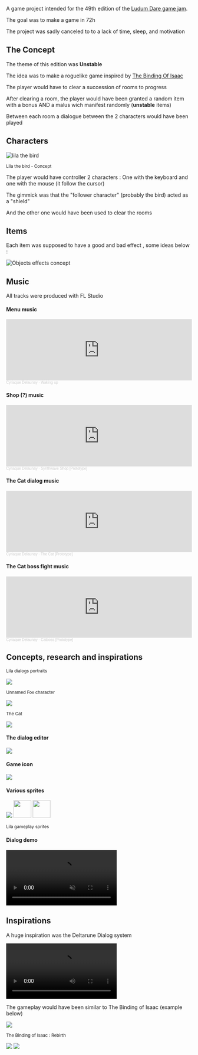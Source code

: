 A game project intended for the 49th edition of the [Ludum Dare game jam](https://ldjam.com/).

The goal was to make a game in 72h

The project was sadly canceled to to a lack of time, sleep, and motivation

## The Concept

The theme of this edition was **Unstable**

The idea was to make a roguelike game inspired by [The Binding Of Isaac](https://www.youtube.com/watch?v=JUKJYuSN_KM)

The player would have to clear a succession of rooms to progress

After clearing a room, the player would have been granted a random item with a bonus AND a malus wich manifest randomly (**unstable** items)

Between each room a dialogue between the 2 characters would have been played

## Characters

<img src="/images/ld49/lila.png" alt="lila the bird">

<small>Lila the bird - Concept</small>

The player would have controller 2 characters : One with the keyboard and one with the mouse (it follow the cursor)

The gimmick was that the "follower character" (probably the bird) acted as a "shield"

And the other one would have been used to clear the rooms

## Items

Each item was supposed to have a good and bad effect , some ideas below :

<img src="/images/ld49/objects.png" alt="Objects effects concept">

## Music

<p>All tracks were produced with FL Studio</p>

#### Menu music

<iframe width="100%" height="166" scrolling="no" frameborder="no" allow="autoplay" src="https://w.soundcloud.com/player/?url=https%3A//api.soundcloud.com/tracks/1139360398&color=%230077c9&auto_play=false&hide_related=false&show_comments=true&show_user=true&show_reposts=false&show_teaser=true"></iframe><div style="font-size: 10px; color: #cccccc;line-break: anywhere;word-break: normal;overflow: hidden;white-space: nowrap;text-overflow: ellipsis; font-family: Interstate,Lucida Grande,Lucida Sans Unicode,Lucida Sans,Garuda,Verdana,Tahoma,sans-serif;font-weight: 100;"><a href="https://soundcloud.com/ciriak" title="Cyriaque Delaunay" target="_blank" style="color: #cccccc; text-decoration: none;">Cyriaque Delaunay</a> · <a href="https://soundcloud.com/ciriak/gateway-to-heaven" title="Waking up" target="_blank" style="color: #cccccc; text-decoration: none;">Waking up</a></div>

#### Shop (?) music

<iframe width="100%" height="166" scrolling="no" frameborder="no" allow="autoplay" src="https://w.soundcloud.com/player/?url=https%3A//api.soundcloud.com/tracks/1133685919&color=%230077c9&auto_play=false&hide_related=false&show_comments=true&show_user=true&show_reposts=false&show_teaser=true"></iframe><div style="font-size: 10px; color: #cccccc;line-break: anywhere;word-break: normal;overflow: hidden;white-space: nowrap;text-overflow: ellipsis; font-family: Interstate,Lucida Grande,Lucida Sans Unicode,Lucida Sans,Garuda,Verdana,Tahoma,sans-serif;font-weight: 100;"><a href="https://soundcloud.com/ciriak" title="Cyriaque Delaunay" target="_blank" style="color: #cccccc; text-decoration: none;">Cyriaque Delaunay</a> · <a href="https://soundcloud.com/ciriak/synthwave-shop-prototype" title="Synthwave Shop [Prototype]" target="_blank" style="color: #cccccc; text-decoration: none;">Synthwave Shop [Prototype]</a></div>

#### The Cat dialog music

<iframe width="100%" height="166" scrolling="no" frameborder="no" allow="autoplay" src="https://w.soundcloud.com/player/?url=https%3A//api.soundcloud.com/tracks/1132571725&color=%23090909&auto_play=false&hide_related=false&show_comments=true&show_user=true&show_reposts=false&show_teaser=true"></iframe><div style="font-size: 10px; color: #cccccc;line-break: anywhere;word-break: normal;overflow: hidden;white-space: nowrap;text-overflow: ellipsis; font-family: Interstate,Lucida Grande,Lucida Sans Unicode,Lucida Sans,Garuda,Verdana,Tahoma,sans-serif;font-weight: 100;"><a href="https://soundcloud.com/ciriak" title="Cyriaque Delaunay" target="_blank" style="color: #cccccc; text-decoration: none;">Cyriaque Delaunay</a> · <a href="https://soundcloud.com/ciriak/the-cat-prototype" title="The Cat [Prototype]" target="_blank" style="color: #cccccc; text-decoration: none;">The Cat [Prototype]</a></div>

#### The Cat boss fight music

<iframe width="100%" height="166" scrolling="no" frameborder="no" allow="autoplay" src="https://w.soundcloud.com/player/?url=https%3A//api.soundcloud.com/tracks/1132569442&color=%23090909&auto_play=false&hide_related=false&show_comments=true&show_user=true&show_reposts=false&show_teaser=true"></iframe><div style="font-size: 10px; color: #cccccc;line-break: anywhere;word-break: normal;overflow: hidden;white-space: nowrap;text-overflow: ellipsis; font-family: Interstate,Lucida Grande,Lucida Sans Unicode,Lucida Sans,Garuda,Verdana,Tahoma,sans-serif;font-weight: 100;"><a href="https://soundcloud.com/ciriak" title="Cyriaque Delaunay" target="_blank" style="color: #cccccc; text-decoration: none;">Cyriaque Delaunay</a> · <a href="https://soundcloud.com/ciriak/catboss-prototype" title="Catboss [Prototype]" target="_blank" style="color: #cccccc; text-decoration: none;">Catboss [Prototype]</a></div>

## Concepts, research and inspirations

<small>Lila dialogs portraits</small>

<img src="/images/ld49/lila-concept.png">

<small>Unnamed Fox character</small>

<img src="/images/ld49/fox-concept.png">

<small>The Cat</small>

<img src="/images/ld49/cat.png">

#### The dialog editor

<img src="/images/ld49/dialogs-editor.png">

#### Game icon

<img src="/images/ld49/icon-concept.png">

#### Various sprites

<img src="/images/ld49/lila-sprite.png">

<img src="/images/ld49/lila-bottom.gif" width="48px">

<img src="/images/ld49/lila-right.gif"  width="48px">

<small>Lila gameplay sprites</small>

#### Dialog demo

<video src="/clips/ld49-dialog-demo.mp4" controls muted autoplay></video>

## Inspirations

<p>A huge inspiration was the Deltarune Dialog system</p>

<video src="/clips/deltarune-dialogs.mp4" controls></video>

<p>The gameplay would have been similar to The Binding of Isaac (example below)</p>

<img src="/images/ld49/isaac-gameplay.gif">

<small>The Binding of Isaac : Rebirth</small>

<img src="/images/ld49/cat-inspiration.png">

<img src="/images/ld49/bird-inspiration.png">

